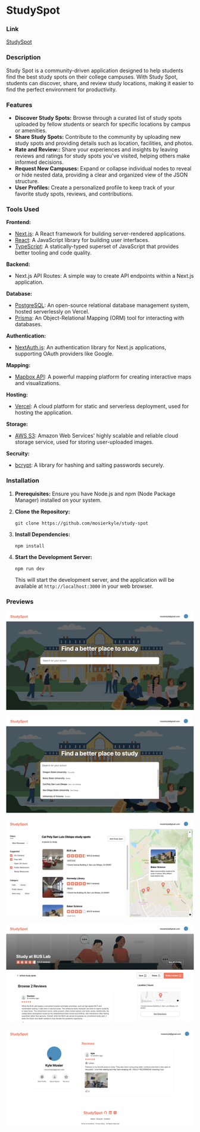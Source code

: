 # StudySpot

### Link

[StudySpot](https://study-spot-five.vercel.app/)

### Description

Study Spot is a community-driven application designed to help students find the best study spots on their college campuses. With Study Spot, students can discover, share, and review study locations, making it easier to find the perfect environment for productivity.

### Features

- **Discover Study Spots:** Browse through a curated list of study spots uploaded by fellow students or search for specific locations by campus or amenities.
- **Share Study Spots:** Contribute to the community by uploading new study spots and providing details such as location, facilities, and photos.
- **Rate and Review::** Share your experiences and insights by leaving reviews and ratings for study spots you've visited, helping others make informed decisions.
- **Request New Campuses:** Expand or collapse individual nodes to reveal or hide nested data, providing a clear and organized view of the JSON structure.
- **User Profiles:** Create a personalized profile to keep track of your favorite study spots, reviews, and contributions.

### Tools Used

**Frontend:**

- [Next.js](https://nextjs.org/): A React framework for building server-rendered applications.
- [React](https://reactjs.org/): A JavaScript library for building user interfaces.
- [TypeScript](https://www.typescriptlang.org/): A statically-typed superset of JavaScript that provides better tooling and code quality.

**Backend:**

- Next.js API Routes: A simple way to create API endpoints within a Next.js application.

**Database:**

- [PostgreSQL](https://www.postgresql.org/): An open-source relational database management system, hosted serverlessly on Vercel.
- [Prisma](https://www.prisma.io/): An Object-Relational Mapping (ORM) tool for interacting with databases.

**Authentication:**

- [NextAuth.js](https://next-auth.js.org/): An authentication library for Next.js applications, supporting OAuth providers like Google.

**Mapping:**

- [Mapbox API](https://www.mapbox.com/): A powerful mapping platform for creating interactive maps and visualizations.

**Hosting:**

- [Vercel](https://vercel.com/): A cloud platform for static and serverless deployment, used for hosting the application.

**Storage:**

- [AWS S3](https://aws.amazon.com/s3/): Amazon Web Services' highly scalable and reliable cloud storage service, used for storing user-uploaded images.

**Secruity:**

- [bcrypt](https://github.com/kelektiv/node.bcrypt.js): A library for hashing and salting passwords securely.

### Installation

1. **Prerequisites:** Ensure you have Node.js and npm (Node Package Manager) installed on your system.

2. **Clone the Repository:**

   ```
   git clone https://github.com/mosierkyle/study-spot
   ```

3. **Install Dependencies:**

   ```
   npm install
   ```

4. **Start the Development Server:**

   ```
   npm run dev
   ```

   This will start the development server, and the application will be available at `http://localhost:3000` in your web browser.

### Previews

![preview-look](public/previews/preview1.png)

![preview-look](public/previews/preview2.png)

![preview-look](public/previews/preview3.png)

![preview-look](public/previews/preview4.png)

![preview-look](public/previews/preview5.png)
